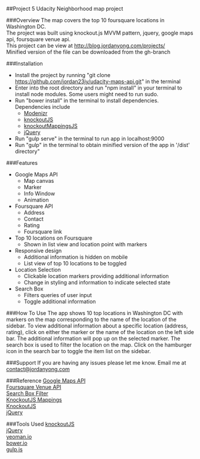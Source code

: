 ##Project 5
Udacity Neighborhood map project

###Overview
The map covers the top 10 foursquare locations in Washington DC.<br>
The project was built using knockout.js MVVM pattern, jquery, google maps api, foursquare venue api.<br>
This project can be view at http://blog.jordanyong.com/projects/<br>
Minified version of the file can be downloaded from the gh-branch

###Installation
- Install the project by running "git clone https://github.com/jordan23jy/udacity-maps-api.git" in the terminal
- Enter into the root directory and run "npm install" in your terminal to install node modules. Some users might need to run sudo.
- Run "bower install" in the terminal to install dependencies. Dependencies include
	- [Modenizr](http://modernizr.com/)
	- [knockoutJS](http://knockoutjs.com/)
	- [knockoutMappingsJS](http://knockoutjs.com/documentation/plugins-mapping.html)
	- [jQuery](http://jquery.com/)
- Run "gulp serve" in the terminal to run app in localhost:9000
- Run "gulp" in the terminal to obtain minified version of the app in '/dist' directory"

###Features
- Google Maps API
	- Map canvas
	- Marker
	- Info Window
	- Animation
- Foursquare API
	- Address
	- Contact
	- Rating
	- Foursquare link
- Top 10 locations on Foursquare
	- Shown in list view and location point with markers
- Responsive design
	- Additional information is hidden on mobile
	- List view of top 10 locations to be toggled
- Location Selection
	- Clickable location markers providing additional information
	- Change in styling and information to indicate selected state
- Search Box
	- Filters queries of user input
	- Toggle additional information

###How To Use
The app shows 10 top locations in Washington DC with markers on the map corresponding to the name of the location of the sidebar.
To view additional information about a specific location (address, rating), click on either the marker or the name of the location on the left side bar.
The additional information will pop up on the selected marker.
The search box is used to filter the location on the map.
Click on the hamburger icon in the search bar to toggle the item list on the sidebar.

###Support
If you are having any issues please let me know.
Email me at contact@jordanyong.com

###Reference
[Google Maps API](https://developers.google.com/maps/documentation/javascript/tutorial)<br>
[Foursquare Venue API](https://developer.foursquare.com/overview/venues.html)<br>
[Search Box Filter](http://www.knockmeout.net/2011/04/utility-functions-in-knockoutjs.html)<br>
[KnockoutJS Mappings](http://marcofranssen.nl/knockout-js-mappings/)<br>
[KnockoutJS](http://knockoutjs.com/documentation/introduction.html)<br>
[jQuery](http://api.jquery.com/)


###Tools Used
[knockoutJS](http://knockoutjs.com/)<br>
[jQuery](http://jquery.com/)<br>
[yeoman.io](http://yeoman.io/)<br>
[bower.io](http://bower.io/)<br>
[gulp.js](http://gulpjs.com/)
